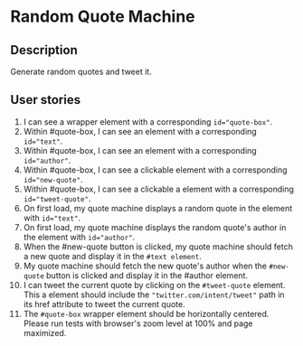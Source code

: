 # Random Quote Machine

## Description
Generate random quotes and tweet it.

## User stories
1. I can see a wrapper element with a corresponding `id="quote-box"`.
2. Within #quote-box, I can see an element with a corresponding `id="text"`.
3. Within #quote-box, I can see an element with a corresponding `id="author"`.
4. Within #quote-box, I can see a clickable element with a corresponding `id="new-quote"`.
5. Within #quote-box, I can see a clickable a element with a corresponding `id="tweet-quote"`.
6. On first load, my quote machine displays a random quote in the element with `id="text"`.
7. On first load, my quote machine displays the random quote's author in the element with `id="author"`.
8. When the #new-quote button is clicked, my quote machine should fetch a new quote and display it in the `#text element`.
9. My quote machine should fetch the new quote's author when the `#new-quote` button is clicked and display it in the #author element.
10. I can tweet the current quote by clicking on the `#tweet-quote` element. This a element should include the `"twitter.com/intent/tweet"` path in its href attribute to tweet the current quote.
11. The `#quote-box` wrapper element should be horizontally centered. Please run tests with browser's zoom level at 100% and page maximized.